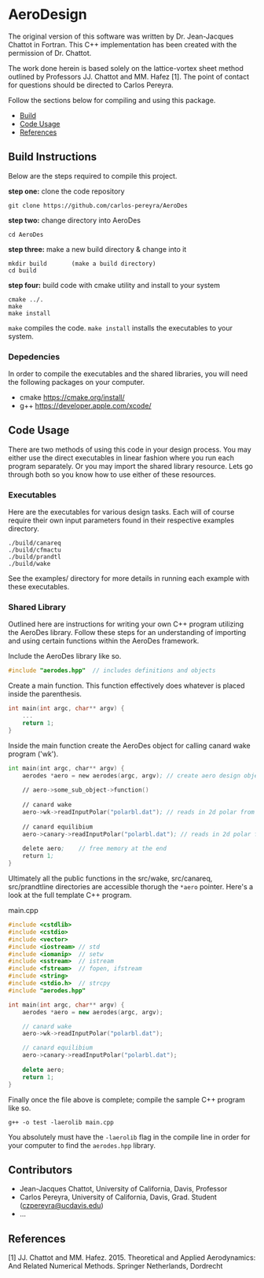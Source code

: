 # AeroDesign
The original version of this software was written by Dr. Jean-Jacques Chattot in Fortran.  This C++ implementation has been created with the permission of Dr. Chattot.

The work done herein is based solely on the lattice-vortex sheet method outlined by Professors JJ. Chattot and MM. Hafez [1].
The point of contact for questions should be directed to Carlos Pereyra.

Follow the sections below for compiling and using this package.

* [Build](#Build)
* [Code Usage](#Usage)
* [References](#References)
## <a name="Build"></a> Build Instructions

Below are the steps required to compile this project.

**step one:** clone the code repository
```
git clone https://github.com/carlos-pereyra/AeroDes
```

**step two:** change directory into AeroDes
```
cd AeroDes
```

**step three:** make a new build directory & change into it
```
mkdir build       (make a build directory)
cd build
```

**step four:** build code with cmake utility and install to your system
```
cmake ../.
make
make install
```

```make``` compiles the code. ```make install``` installs the executables to your system.


### Depedencies

In order to compile the executables and the shared libraries, you will need the following packages on your computer.

* cmake https://cmake.org/install/
* g++ https://developer.apple.com/xcode/
  
## <a name="Usage"></a> Code Usage

There are two methods of using this code in your design process. You may either use the direct executables in linear fashion where you run each program separately. Or you may import the shared library resource. Lets go through both so you know how to use either of these resources.

### Executables

Here are the executables for various design tasks. Each will of course require their own input parameters found in their 
respective examples directory. 

```
./build/canareq
./build/cfmactu
./build/prandtl
./build/wake
```

See the examples/ directory for more details in running each example with these
executables.

### Shared Library

Outlined here are instructions for writing your own C++ program 
utilizing the AeroDes library. Follow these steps for an understanding of importing and using certain functions within the AeroDes framework.

Include the AeroDes library like so.
```c++
#include "aerodes.hpp"  // includes definitions and objects
```

Create a main function. This function effectively does whatever is placed inside the parenthesis.
```c++
int main(int argc, char** argv) {
    ...
    return 1;
}
```

Inside the main function create the AeroDes object for calling canard wake program ('wk').
```asm
int main(int argc, char** argv) {
    aerodes *aero = new aerodes(argc, argv); // create aero design object
    
    // aero->some_sub_object->function()
    
    // canard wake
    aero->wk->readInputPolar("polarbl.dat"); // reads in 2d polar from xfoil
    
    // canard equilibium
    aero->canary->readInputPolar("polarbl.dat"); // reads in 2d polar from xfoil
    
    delete aero;    // free memory at the end
    return 1;
}
```
Ultimately all the public functions in the src/wake, src/canareq, src/prandtline directories are accessible thorugh the ```*aero``` pointer.
Here's a look at the full template C++ program.

main.cpp
```c++
#include <cstdlib>
#include <cstdio>
#include <vector>
#include <iostream> // std
#include <iomanip>  // setw
#include <sstream>  // istream
#include <fstream>  // fopen, ifstream
#include <string>
#include <stdio.h>  // strcpy
#include "aerodes.hpp"

int main(int argc, char** argv) {
    aerodes *aero = new aerodes(argc, argv);

    // canard wake
    aero->wk->readInputPolar("polarbl.dat");

    // canard equilibium
    aero->canary->readInputPolar("polarbl.dat");
    
    delete aero;
    return 1;
}

```

Finally once the file above is complete; compile the sample C++ program like so.

```g++ -o test -laerolib main.cpp```

You absolutely must have the ```-laerolib``` flag in the compile line in order for your computer to find the ```aerodes.hpp``` library.

## Contributors
* Jean-Jacques Chattot, University of California, Davis, Professor
* Carlos Pereyra, University of California, Davis, Grad. Student (czpereyra@ucdavis.edu)
* ...

## <a name="References"></a> References

[1] JJ. Chattot and MM. Hafez. 2015. Theoretical and Applied Aerodynamics: And Related Numerical Methods.
Springer Netherlands, Dordrecht
